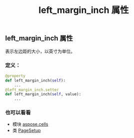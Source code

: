 ﻿---
title: left_margin_inch 属性
second_title: Aspose.Cells for Python via .NET API 参考资料
description:
type: docs
weight: 440
url: /zh/python-net/aspose.cells/pagesetup/left_margin_inch/
is_root: false
---
## left_margin_inch 属性

表示左边距的大小，以英寸为单位。
### 定义：
```python
@property
def left_margin_inch(self):
    ...
@left_margin_inch.setter
def left_margin_inch(self, value):
    ...
```

### 也可以看看
* 模块 [aspose.cells](../../)
* 类 [PageSetup](/cells/zh/python-net/aspose.cells/pagesetup)
